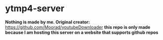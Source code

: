 # ytmp4-server
**Nothing is made by me. Original creator:** https://github.com/Moorad/youtubeDownloader **this repo is only made because I am hosting this server on a website that supports github repos** 
